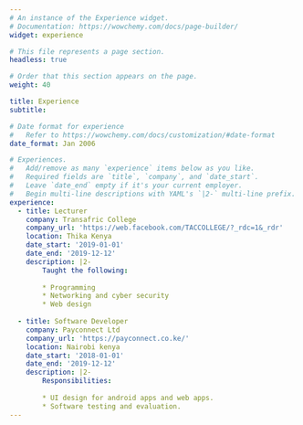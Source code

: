 ```yaml
---
# An instance of the Experience widget.
# Documentation: https://wowchemy.com/docs/page-builder/
widget: experience

# This file represents a page section.
headless: true

# Order that this section appears on the page.
weight: 40

title: Experience
subtitle:

# Date format for experience
#   Refer to https://wowchemy.com/docs/customization/#date-format
date_format: Jan 2006

# Experiences.
#   Add/remove as many `experience` items below as you like.
#   Required fields are `title`, `company`, and `date_start`.
#   Leave `date_end` empty if it's your current employer.
#   Begin multi-line descriptions with YAML's `|2-` multi-line prefix.
experience:
  - title: Lecturer
    company: Transafric College
    company_url: 'https://web.facebook.com/TACCOLLEGE/?_rdc=1&_rdr'
    location: Thika Kenya
    date_start: '2019-01-01'
    date_end: '2019-12-12'
    description: |2-
        Taught the following:
        
        * Programming
        * Networking and cyber security
        * Web design
        
  - title: Software Developer
    company: Payconnect Ltd
    company_url: 'https://payconnect.co.ke/'
    location: Nairobi kenya
    date_start: '2018-01-01'
    date_end: '2019-12-12'
    description: |2-
        Responsibilities:
        
        * UI design for android apps and web apps.
        * Software testing and evaluation.
---
```

